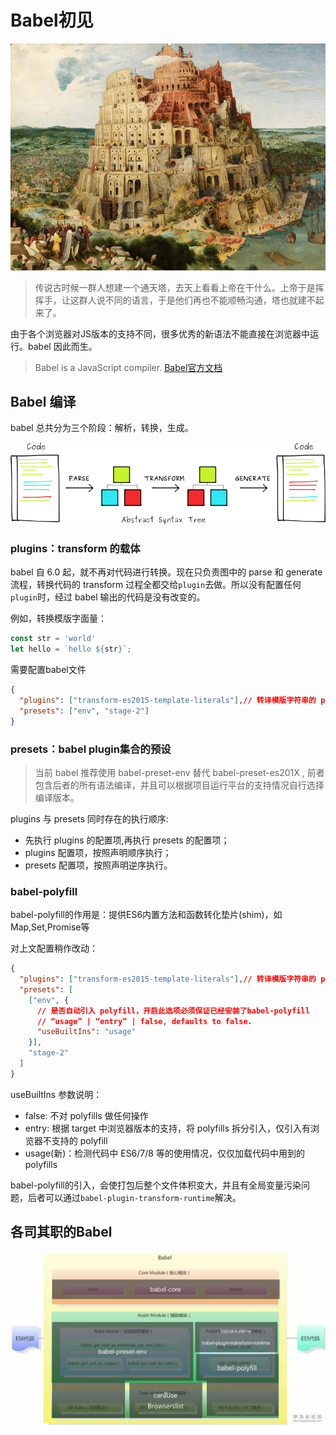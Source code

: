 # Babel初见

![巴别塔](./imgs/babel.jpg)

>传说古时候一群人想建一个通天塔，去天上看看上帝在干什么。上帝于是挥挥手，让这群人说不同的语言，于是他们再也不能顺畅沟通，塔也就建不起来了。

由于各个浏览器对JS版本的支持不同，很多优秀的新语法不能直接在浏览器中运行。babel 因此而生。

>Babel is a JavaScript compiler. [Babel官方文档](https://babeljs.io/)

## Babel 编译

babel 总共分为三个阶段：解析，转换，生成。

![编译示意](./imgs/compile.png)

### plugins：transform 的载体

babel 自 6.0 起，就不再对代码进行转换。现在只负责图中的 parse 和 generate 流程，转换代码的 transform 过程全都交给`plugin`去做。所以没有配置任何`plugin`时，经过 babel 输出的代码是没有改变的。

例如，转换模版字面量：

```js
const str = 'world'
let hello = `hello ${str}`;
```

需要配置babel文件

```json
{
  "plugins": ["transform-es2015-template-literals"],// 转译模版字符串的 plugins
  "presets": ["env", "stage-2"]
}
```

### presets：babel plugin集合的预设

>当前 babel 推荐使用 babel-preset-env 替代 babel-preset-es201X , 前者包含后者的所有语法编译，并且可以根据项目运行平台的支持情况自行选择编译版本。

plugins 与 presets 同时存在的执行顺序:

- 先执行 plugins 的配置项,再执行 presets 的配置项；
- plugins 配置项，按照声明顺序执行；
- presets 配置项，按照声明逆序执行。

### babel-polyfill

babel-polyfill的作用是：提供ES6内置方法和函数转化垫片(shim)，如Map,Set,Promise等

对上文配置稍作改动：

```json
{
  "plugins": ["transform-es2015-template-literals"],// 转译模版字符串的 plugins
  "presets": [
    ["env", {
      // 是否自动引入 polyfill，开启此选项必须保证已经安装了babel-polyfill
      // “usage” | “entry” | false, defaults to false.
      "useBuiltIns": "usage"
    }],
    "stage-2"
  ]
}
```

useBuiltIns 参数说明：

- false: 不对 polyfills 做任何操作
- entry: 根据 target 中浏览器版本的支持，将 polyfills 拆分引入，仅引入有浏览器不支持的 polyfill
- usage(新)：检测代码中 ES6/7/8 等的使用情况，仅仅加载代码中用到的 polyfills

babel-polyfill的引入，会使打包后整个文件体积变大，并且有全局变量污染问题，后者可以通过`babel-plugin-transform-runtime`解决。

## 各司其职的Babel

![各司其职的babel](./imgs/babel-duties.jpeg)
